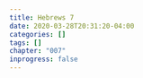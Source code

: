 ```yaml
---
title: Hebrews 7
date: 2020-03-28T20:31:20-04:00
categories: []
tags: []
chapter: "007"
inprogress: false
---
```


